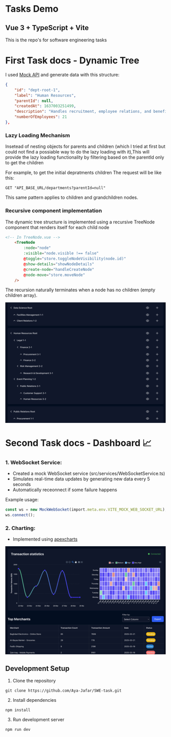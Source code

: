 # Tasks Demo

## Vue 3 + TypeScript + Vite

This is the repo's for software engineering tasks


# First Task docs - Dynamic Tree

I used [Mock API](https://mockapi.io) and generate data with this structure:

```json
{
    "id": "dept-root-1",
    "label": "Human Resources",
    "parentId": null,
    "createdAt": 1637003251499,
    "description": "Handles recruitment, employee relations, and benefits.",
    "numberOfEmployees": 21
},
```
### Lazy Loading Mechanism

Insetead of nesting objects for parents and children (which I tried at first but could not find a possiable way to do the lazy loading with it),This will provide the lazy loading functionality by filtering based on the parentId only to get the children

For example, to get the initial depratments children
The request will be like this:

```shell
GET "API_BASE_URL/departments?parentId=null"
```

This same pattern applies to children and grandchildren nodes.


### Recursive component implementation 
The dynamic tree structure is implemented using a recursive TreeNode component that renders itself for each child node
```html
<!-- In TreeNode.vue -->
    <TreeNode
        :node="node"
        :visible="node.visible !== false"
        @toggle="store.toggleNodeVisibility(node.id)"
        @show-details="showNodeDetails"
        @create-node="handleCreateNode"
        @node-move="store.moveNode"
    />
```
The recursion naturally terminates when a node has no children (empty children array).

<!-- 
![alt-image](/src/assets/Screen%20Recording%202025-03-28%20at%209.36.58%20PM.mp4)
 -->


[![Watch the video](/src/assets/Screenshot%202025-03-28%20at%209.45.05%20PM.png)](/src/assets/Screen%20Recording%202025-03-28%20at%209.36.58%20PM.mp4)


# Second Task docs - Dashboard 📈

### 1. WebSocket Service:
- Created a mock WebSocket service (src/services/WebSocketService.ts)
- Simulates real-time data updates by generating new data every 5 seconds
- Automatically receonnect if some failure happens

Example usage:
```ts
const ws = new MockWebSocket(import.meta.env.VITE_MOCK_WEB_SOCKET_URL);
ws.connect();
```

### 2. Charting:

- Implemented using [apexcharts](https://apexcharts.com/)

![alt-image](/src/assets/Screenshot%202025-03-28%20at%209.33.30%20PM.png)



## Development Setup


1. Clone the repository 
```shell
git clone https://github.com/Aya-Jafar/SWE-task.git
```
2. Install dependencies
```shell
npm install
```
3. Run development server
```shell
npm run dev
```
